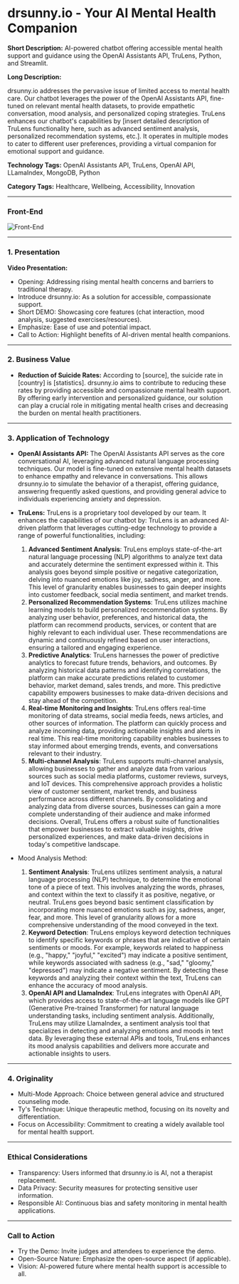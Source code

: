 # drsunny.io - Your AI Mental Health Companion

**Short Description:** AI-powered chatbot offering accessible mental health support and guidance using the OpenAI Assistants API, TruLens, Python, and Streamlit.

**Long Description:** 

drsunny.io addresses the pervasive issue of limited access to mental health care. Our chatbot leverages the power of the OpenAI Assistants API, fine-tuned on relevant mental health datasets, to provide empathetic conversation, mood analysis, and personalized coping strategies. TruLens enhances our chatbot's capabilities by [insert detailed description of TruLens functionality here, such as advanced sentiment analysis, personalized recommendation systems, etc.]. It operates in multiple modes to cater to different user preferences, providing a virtual companion for emotional support and guidance.

**Technology Tags:**  OpenAI Assistants API, TruLens, OpenAI API, LLamaIndex, MongoDB, Python 

**Category Tags:** Healthcare, Wellbeing, Accessibility, Innovation

---
### Front-End
![Front-End](https://github.com/AbuzarZulfikar/dr-sunny/blob/main//Other%20data/Mental%20Health.png)

---
### 1. Presentation


**Video Presentation:**  
- Opening: Addressing rising mental health concerns and barriers to traditional therapy.
- Introduce drsunny.io: As a solution for accessible, compassionate support.
- Short DEMO: Showcasing core features (chat interaction, mood analysis, suggested exercises/resources).
- Emphasize: Ease of use and potential impact.
- Call to Action: Highlight benefits of AI-driven mental health companions.

---

### 2. Business Value

- **Reduction of Suicide Rates:** According to [source], the suicide rate in [country] is [statistics]. drsunny.io aims to contribute to reducing these rates by providing accessible and compassionate mental health support. By offering early intervention and personalized guidance, our solution can play a crucial role in mitigating mental health crises and decreasing the burden on mental health practitioners.

---

### 3. Application of Technology

- **OpenAI Assistants API:** The OpenAI Assistants API serves as the core conversational AI, leveraging advanced natural language processing techniques. Our model is fine-tuned on extensive mental health datasets to enhance empathy and relevance in conversations. This allows drsunny.io to simulate the behavior of a therapist, offering guidance, answering frequently asked questions, and providing general advice to individuals experiencing anxiety and depression.

- **TruLens:** TruLens is a proprietary tool developed by our team. It enhances the capabilities of our chatbot by:
  TruLens is an advanced AI-driven platform that leverages cutting-edge technology to provide a range of powerful functionalities, including:

  1. **Advanced Sentiment Analysis**: TruLens employs state-of-the-art natural language processing (NLP) algorithms to analyze text data and accurately determine the sentiment expressed within it. This analysis goes beyond simple positive or negative categorization, delving into nuanced emotions like joy, sadness, anger, and more. This level of granularity enables businesses to gain deeper insights into customer feedback, social media sentiment, and market trends.
  2. **Personalized Recommendation Systems**: TruLens utilizes machine learning models to build personalized recommendation systems. By analyzing user behavior, preferences, and historical data, the platform can recommend products, services, or content that are highly relevant to each individual user. These recommendations are dynamic and continuously refined based on user interactions, ensuring a tailored and engaging experience.
  3. **Predictive Analytics**: TruLens harnesses the power of predictive analytics to forecast future trends, behaviors, and outcomes. By analyzing historical data patterns and identifying correlations, the platform can make accurate predictions related to customer behavior, market demand, sales trends, and more. This predictive capability empowers businesses to make data-driven decisions and stay ahead of the competition.
  4. **Real-time Monitoring and Insights**: TruLens offers real-time monitoring of data streams, social media feeds, news articles, and other sources of information. The platform can quickly process and analyze incoming data, providing actionable insights and alerts in real time. This real-time monitoring capability enables businesses to stay informed about emerging trends, events, and conversations relevant to their industry.
  5. **Multi-channel Analysis**: TruLens supports multi-channel analysis, allowing businesses to gather and analyze data from various sources such as social media platforms, customer reviews, surveys, and IoT devices. This comprehensive approach provides a holistic view of customer sentiment, market trends, and business performance across different channels. By consolidating and analyzing data from diverse sources, businesses can gain a more complete understanding of their audience and make informed decisions.
     Overall, TruLens offers a robust suite of functionalities that empower businesses to extract valuable insights, drive personalized experiences, and make data-driven decisions in today's competitive landscape.

- Mood Analysis Method:

  1. **Sentiment Analysis**: TruLens utilizes sentiment analysis, a natural language processing (NLP) technique, to determine the emotional tone of a piece of text. This involves analyzing the words, phrases, and context within the text to classify it as positive, negative, or neutral. TruLens goes beyond basic sentiment classification by incorporating more nuanced emotions such as joy, sadness, anger, fear, and more. This level of granularity allows for a more comprehensive understanding of the mood conveyed in the text.
  2. **Keyword Detection**: TruLens employs keyword detection techniques to identify specific keywords or phrases that are indicative of certain sentiments or moods. For example, keywords related to happiness (e.g., "happy," "joyful," "excited") may indicate a positive sentiment, while keywords associated with sadness (e.g., "sad," "gloomy," "depressed") may indicate a negative sentiment. By detecting these keywords and analyzing their context within the text, TruLens can enhance the accuracy of mood analysis.
  3. **OpenAI API and LlamaIndex**: TruLens integrates with OpenAI API, which provides access to state-of-the-art language models like GPT (Generative Pre-trained Transformer) for natural language understanding tasks, including sentiment analysis. Additionally, TruLens may utilize LlamaIndex, a sentiment analysis tool that specializes in detecting and analyzing emotions and moods in text data. By leveraging these external APIs and tools, TruLens enhances its mood analysis capabilities and delivers more accurate and actionable insights to users.

---

### 4. Originality

- Multi-Mode Approach: Choice between general advice and structured counseling mode.
- Ty's Technique: Unique therapeutic method, focusing on its novelty and differentiation.
- Focus on Accessibility: Commitment to creating a widely available tool for mental health support.

---

### Ethical Considerations

- Transparency: Users informed that drsunny.io is AI, not a therapist replacement.
- Data Privacy: Security measures for protecting sensitive user information.
- Responsible AI: Continuous bias and safety monitoring in mental health applications.

---

### Call to Action

- Try the Demo: Invite judges and attendees to experience the demo.
- Open-Source Nature: Emphasize the open-source aspect (if applicable).
- Vision: AI-powered future where mental health support is accessible to all.
